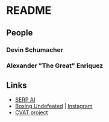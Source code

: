 # README


## People

### Devin Schumacher


### Alexander "The Great" Enriquez



## Links
- [SERP AI](https://github.com/serp-ai)
- [Boxing Undefeated](https://github.com/boxingundefeated/) | [Instagram](https://instagram.com/boxundefeated)
- [CVAT project](https://app.cvat.ai/projects/293796?page=1&pageSize=10)
